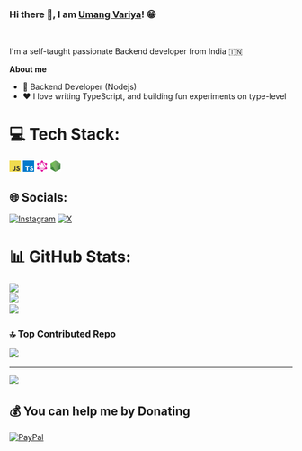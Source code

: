### Hi there 👋, I am [Umang Variya](https://umang-portfolio.vercel.app/)! 😁
<br />

I'm a self-taught passionate Backend developer from India 🇮🇳

**About me**
- 💼 Backend Developer (Nodejs)
- ❤️ I love writing TypeScript, and building fun experiments on type-level

# 💻 Tech Stack:
<code><img height="20" alt="javascript" src="https://raw.githubusercontent.com/github/explore/80688e429a7d4ef2fca1e82350fe8e3517d3494d/topics/javascript/javascript.png"></code>
<code><img height="20" alt="typescript" src="https://raw.githubusercontent.com/github/explore/80688e429a7d4ef2fca1e82350fe8e3517d3494d/topics/typescript/typescript.png"></code>
<code><img height="20" alt="graphql" src="https://raw.githubusercontent.com/github/explore/5c058a388828bb5fde0bcafd4bc867b5bb3f26f3/topics/graphql/graphql.png"></code>
<code><img height="20" alt="nodejs" src="https://raw.githubusercontent.com/github/explore/80688e429a7d4ef2fca1e82350fe8e3517d3494d/topics/nodejs/nodejs.png"></code>

## 🌐 Socials:
[![Instagram](https://img.shields.io/badge/Instagram-%23E4405F.svg?logo=Instagram&logoColor=white)](https://instagram.com/yuvi_1906) [![X](https://img.shields.io/badge/X-black.svg?logo=X&logoColor=white)](https://x.com/umang1433) 
# 📊 GitHub Stats:
![](https://github-readme-stats.vercel.app/api?username=Umang-Variya&theme=dark&hide_border=false&include_all_commits=true&count_private=true)<br/>
![](https://github-readme-streak-stats.herokuapp.com/?user=Umang-Variya&theme=dark&hide_border=false)<br/>
![](https://github-readme-stats.vercel.app/api/top-langs/?username=Umang-Variya&theme=dark&hide_border=false&include_all_commits=true&count_private=true&layout=compact)

### 🔝 Top Contributed Repo
![](https://github-contributor-stats.vercel.app/api?username=Umang-Variya&limit=5&theme=dark&combine_all_yearly_contributions=true)

---
[![](https://visitcount.itsvg.in/api?id=Umang-Variya&icon=0&color=12)](https://visitcount.itsvg.in)

  ## 💰 You can help me by Donating
  [![PayPal](https://img.shields.io/badge/PayPal-00457C?style=for-the-badge&logo=paypal&logoColor=white)](https://paypal.me/umangvariya) 
